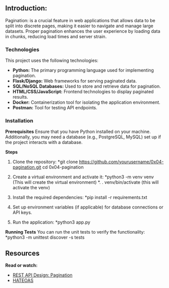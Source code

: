## Introduction:
Pagination: is a crucial feature in web applications that allows data to be split into discrete pages, making it easier to navigate and manage large datasets. Proper pagination enhances the user experience by loading data in chunks, reducing load times and server strain.

### Technologies
This project uses the following technologies:

* **Python:** The primary programming language used for implementing pagination.
* **Flask/Django:** Web frameworks for serving paginated data.
* **SQL/NoSQL Databases:** Used to store and retrieve data for pagination.
* **HTML/CSS/JavaScript:** Frontend technologies to display paginated results.
* **Docker:** Containerization tool for isolating the application environment.
* **Postman:** Tool for testing API endpoints.

### Installation
**Prerequisites**
Ensure that you have Python installed on your machine. Additionally, you may need a database (e.g., PostgreSQL, MySQL) set up if the project interacts with a database.

**Steps**
1. Clone the repository:
*git clone https://github.com/yourusername/0x04-pagination.git
cd 0x04-pagination

2. Create a virtual environment and activate it:
*python3 -m venv venv     (This will create the virtual environment)
*. . venv/bin/activate    (this will activate the venv)

3. Install the required dependencies:
*pip install -r requirements.txt

4. Set up environment variables (if applicable) for database connections or API keys.

5. Run the application:
*python3 app.py

**Running Tests**
You can run the unit tests to verify the functionality:
*python3 -m unittest discover -s tests

## Resources
**Read or watch:**

* [REST API Design: Pagination](https://intranet.alxswe.com/rltoken/7Kdzi9CH1LdSfNQ4RaJUQw)
* [HATEOAS](https://intranet.alxswe.com/rltoken/tfzcEbTSdMYSYxsspJH_oA)

